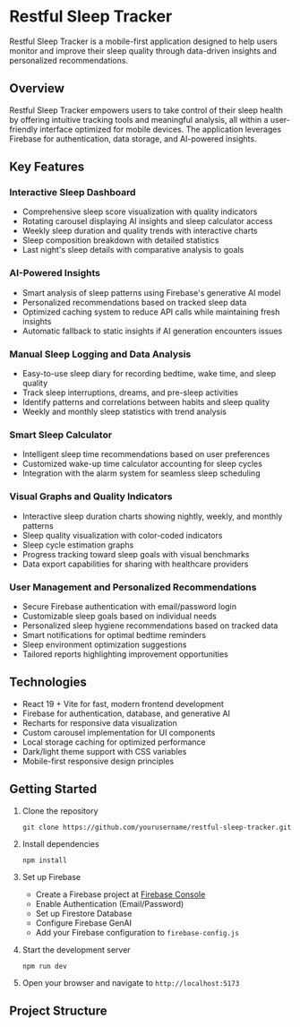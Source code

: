 # Restful Sleep Tracker

Restful Sleep Tracker is a mobile-first application designed to help users monitor and improve their sleep quality through data-driven insights and personalized recommendations.

## Overview

Restful Sleep Tracker empowers users to take control of their sleep health by offering intuitive tracking tools and meaningful analysis, all within a user-friendly interface optimized for mobile devices. The application leverages Firebase for authentication, data storage, and AI-powered insights.

## Key Features

### Interactive Sleep Dashboard
- Comprehensive sleep score visualization with quality indicators
- Rotating carousel displaying AI insights and sleep calculator access
- Weekly sleep duration and quality trends with interactive charts
- Sleep composition breakdown with detailed statistics
- Last night's sleep details with comparative analysis to goals

### AI-Powered Insights
- Smart analysis of sleep patterns using Firebase's generative AI model
- Personalized recommendations based on tracked sleep data
- Optimized caching system to reduce API calls while maintaining fresh insights
- Automatic fallback to static insights if AI generation encounters issues

### Manual Sleep Logging and Data Analysis
- Easy-to-use sleep diary for recording bedtime, wake time, and sleep quality
- Track sleep interruptions, dreams, and pre-sleep activities
- Identify patterns and correlations between habits and sleep quality
- Weekly and monthly sleep statistics with trend analysis

### Smart Sleep Calculator
- Intelligent sleep time recommendations based on user preferences
- Customized wake-up time calculator accounting for sleep cycles
- Integration with the alarm system for seamless sleep scheduling

### Visual Graphs and Quality Indicators
- Interactive sleep duration charts showing nightly, weekly, and monthly patterns
- Sleep quality visualization with color-coded indicators
- Sleep cycle estimation graphs
- Progress tracking toward sleep goals with visual benchmarks
- Data export capabilities for sharing with healthcare providers

### User Management and Personalized Recommendations
- Secure Firebase authentication with email/password login
- Customizable sleep goals based on individual needs
- Personalized sleep hygiene recommendations based on tracked data
- Smart notifications for optimal bedtime reminders
- Sleep environment optimization suggestions
- Tailored reports highlighting improvement opportunities

## Technologies

- React 19 + Vite for fast, modern frontend development
- Firebase for authentication, database, and generative AI
- Recharts for responsive data visualization
- Custom carousel implementation for UI components
- Local storage caching for optimized performance
- Dark/light theme support with CSS variables
- Mobile-first responsive design principles

## Getting Started

1. Clone the repository
   ```
   git clone https://github.com/yourusername/restful-sleep-tracker.git
   ```

2. Install dependencies
   ```
   npm install
   ```

3. Set up Firebase
   - Create a Firebase project at [Firebase Console](https://console.firebase.google.com/)
   - Enable Authentication (Email/Password)
   - Set up Firestore Database
   - Configure Firebase GenAI
   - Add your Firebase configuration to `firebase-config.js`

4. Start the development server
   ```
   npm run dev
   ```

5. Open your browser and navigate to `http://localhost:5173`

## Project Structure
